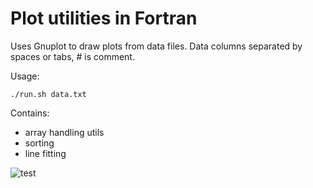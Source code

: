 # Plot utilities in Fortran

Uses Gnuplot to draw plots from data files. Data columns separated by spaces or tabs, # is comment.

Usage:

```
./run.sh data.txt
```

Contains:
- array handling utils
- sorting
- line fitting

![test](https://user-images.githubusercontent.com/12766039/73266742-2d7f0400-41e0-11ea-9cf4-c77237fc10ae.png)

